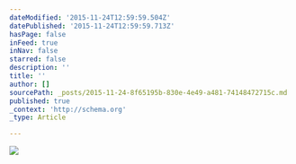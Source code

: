 ```yaml
---
dateModified: '2015-11-24T12:59:59.504Z'
datePublished: '2015-11-24T12:59:59.713Z'
hasPage: false
inFeed: true
inNav: false
starred: false
description: ''
title: ''
author: []
sourcePath: _posts/2015-11-24-8f65195b-830e-4e49-a481-74148472715c.md
published: true
_context: 'http://schema.org'
_type: Article

---
```

![](https://the-grid-user-content.s3-us-west-2.amazonaws.com/449be657-dfea-4d54-a4bf-fd19194c1ea1.jpg)